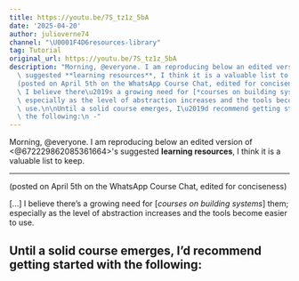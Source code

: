 ```yaml
---
title: https://youtu.be/7S_tz1z_5bA
date: '2025-04-20'
author: julioverne74
channel: "\U0001F4D6resources-library"
tag: Tutorial
original_url: https://youtu.be/7S_tz1z_5bA
description: "Morning, @everyone. I am reproducing below an edited version of <@672229862085361664>'s\
  \ suggested **learning resources**, I think it is a valuable list to keep.\n\n-------------\n\
  (posted on April 5th on the WhatsApp Course Chat, edited for conciseness)\n\n[...]\
  \ I believe there\u2019s a growing need for [*courses on building systems*] them;\
  \ especially as the level of abstraction increases and the tools become easier to\
  \ use.\n\nUntil a solid course emerges, I\u2019d recommend getting started with\
  \ the following:\n -"
---
```


Morning, @everyone. I am reproducing below an edited version of <@672229862085361664>'s suggested **learning resources**, I think it is a valuable list to keep.

-------------
(posted on April 5th on the WhatsApp Course Chat, edited for conciseness)

[...] I believe there’s a growing need for [*courses on building systems*] them; especially as the level of abstraction increases and the tools become easier to use.

Until a solid course emerges, I’d recommend getting started with the following:
 -